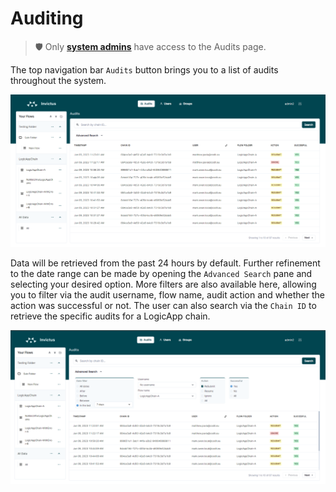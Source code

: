 # Auditing
> 🛡️ Only [**system admins**](./role-management.md) have access to the Audits page.

The top navigation bar `Audits` button brings you to a list of audits throughout the system.

![auditing](../../images/v2_auditing.png)

Data will be retrieved from the past 24 hours by default. Further refinement to the date range can be made by opening the `Advanced Search` pane and selecting your desired option. More filters are also available here, allowing you to filter via the audit username, flow name, audit action and whether the action was successful or not. The user can also search via the `Chain ID` to retrieve the specific audits for a LogicApp chain.

![auditing](../../images/v2_auditing-search.png)

